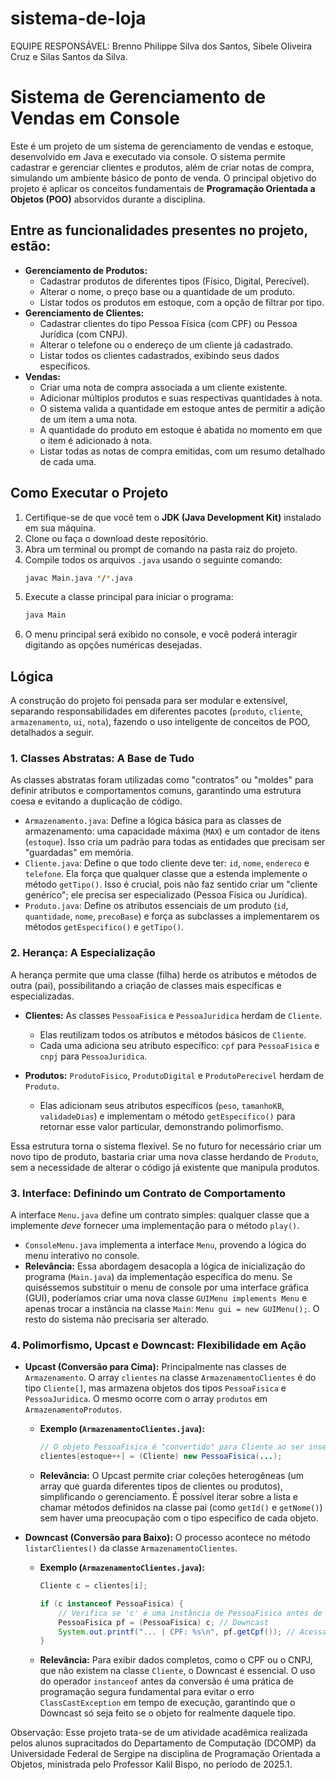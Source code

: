# sistema-de-loja

EQUIPE RESPONSÁVEL: Brenno Philippe Silva dos Santos, Sibele Oliveira Cruz e Silas Santos da Silva.

# Sistema de Gerenciamento de Vendas em Console

Este é um projeto de um sistema de gerenciamento de vendas e estoque, desenvolvido em Java e executado via console. O sistema permite cadastrar e gerenciar clientes e produtos, além de criar notas de compra, simulando um ambiente básico de ponto de venda. O principal objetivo do projeto é aplicar os conceitos fundamentais de **Programação Orientada a Objetos (POO)** absorvidos durante a disciplina.

## Entre as funcionalidades presentes no projeto, estão: 

  * **Gerenciamento de Produtos:**
      * Cadastrar produtos de diferentes tipos (Físico, Digital, Perecível).
      * Alterar o nome, o preço base ou a quantidade de um produto.
      * Listar todos os produtos em estoque, com a opção de filtrar por tipo.
  * **Gerenciamento de Clientes:**
      * Cadastrar clientes do tipo Pessoa Física (com CPF) ou Pessoa Jurídica (com CNPJ).
      * Alterar o telefone ou o endereço de um cliente já cadastrado.
      * Listar todos os clientes cadastrados, exibindo seus dados específicos.
  * **Vendas:**
      * Criar uma nota de compra associada a um cliente existente.
      * Adicionar múltiplos produtos e suas respectivas quantidades à nota.
      * O sistema valida a quantidade em estoque antes de permitir a adição de um item a uma nota.
      * A quantidade do produto em estoque é abatida no momento em que o item é adicionado à nota.
      * Listar todas as notas de compra emitidas, com um resumo detalhado de cada uma.

## Como Executar o Projeto

1.  Certifique-se de que você tem o **JDK (Java Development Kit)** instalado em sua máquina.
2.  Clone ou faça o download deste repositório.
3.  Abra um terminal ou prompt de comando na pasta raiz do projeto.
4.  Compile todos os arquivos `.java` usando o seguinte comando:
    ```bash
    javac Main.java */*.java
    ```
5.  Execute a classe principal para iniciar o programa:
    ```bash
    java Main
    ```
6.  O menu principal será exibido no console, e você poderá interagir digitando as opções numéricas desejadas.

## Lógica 

A construção do projeto foi pensada para ser modular e extensível, separando responsabilidades em diferentes pacotes (`produto`, `cliente`, `armazenamento`, `ui`, `nota`), fazendo o uso inteligente de conceitos de POO, detalhados a seguir.

### 1\. Classes Abstratas: A Base de Tudo

As classes abstratas foram utilizadas como "contratos" ou "moldes" para definir atributos e comportamentos comuns, garantindo uma estrutura coesa e evitando a duplicação de código.

  * `Armazenamento.java`: Define a lógica básica para as classes de armazenamento: uma capacidade máxima (`MAX`) e um contador de itens (`estoque`). Isso cria um padrão para todas as entidades que precisam ser "guardadas" em memória.
  * `Cliente.java`: Define o que todo cliente deve ter: `id`, `nome`, `endereco` e `telefone`. Ela força que qualquer classe que a estenda implemente o método `getTipo()`. Isso é crucial, pois não faz sentido criar um "cliente genérico"; ele precisa ser especializado (Pessoa Física ou Jurídica).
  * `Produto.java`: Define os atributos essenciais de um produto (`id`, `quantidade`, `nome`, `precoBase`) e força as subclasses a implementarem os métodos `getEspecifico()` e `getTipo()`.

### 2\. Herança: A Especialização

A herança permite que uma classe (filha) herde os atributos e métodos de outra (pai), possibilitando a criação de classes mais específicas e especializadas.

  * **Clientes:** As classes `PessoaFisica` e `PessoaJuridica` herdam de `Cliente`.

      * Elas reutilizam todos os atributos e métodos básicos de `Cliente`.
      * Cada uma adiciona seu atributo específico: `cpf` para `PessoaFisica` e `cnpj` para `PessoaJuridica`.

  * **Produtos:** `ProdutoFisico`, `ProdutoDigital` e `ProdutoPerecivel` herdam de `Produto`.

      * Elas adicionam seus atributos específicos (`peso`, `tamanhoKB`, `validadeDias`) e implementam o método `getEspecifico()` para retornar esse valor particular, demonstrando polimorfismo.

Essa estrutura torna o sistema flexível. Se no futuro for necessário criar um novo tipo de produto, bastaria criar uma nova classe herdando de `Produto`, sem a necessidade de alterar o código já existente que manipula produtos.

### 3\. Interface: Definindo um Contrato de Comportamento

A interface `Menu.java` define um contrato simples: qualquer classe que a implemente *deve* fornecer uma implementação para o método `play()`.

  * `ConsoleMenu.java` implementa a interface `Menu`, provendo a lógica do menu interativo no console.
  * **Relevância:** Essa abordagem desacopla a lógica de inicialização do programa (`Main.java`) da implementação específica do menu. Se quiséssemos substituir o menu de console por uma interface gráfica (GUI), poderíamos criar uma nova classe `GUIMenu implements Menu` e apenas trocar a instância na classe `Main`: `Menu gui = new GUIMenu();`. O resto do sistema não precisaria ser alterado.
    
### 4\. Polimorfismo, Upcast e Downcast: Flexibilidade em Ação

  * **Upcast (Conversão para Cima):** Principalmente nas classes de `Armazenamento`. O array `clientes` na classe `ArmazenamentoClientes` é do tipo `Cliente[]`, mas armazena objetos dos tipos `PessoaFisica` e `PessoaJuridica`. O mesmo ocorre com o array `produtos` em `ArmazenamentoProdutos`.
      * **Exemplo (`ArmazenamentoClientes.java`):**
        ```java
        // O objeto PessoaFisica é "convertido" para Cliente ao ser inserido no array.
        clientes[estoque++] = (Cliente) new PessoaFisica(...);
        ```
      * **Relevância:** O Upcast permite criar coleções heterogêneas (um array que guarda diferentes tipos de clientes ou produtos), simplificando o gerenciamento. É possível iterar sobre a lista e chamar métodos definidos na classe pai (como `getId()` e `getNome()`) sem haver uma preocupação com o tipo específico de cada objeto.

  * **Downcast (Conversão para Baixo):** O processo acontece no método `listarClientes()` da classe `ArmazenamentoClientes`.
      * **Exemplo (`ArmazenamentoClientes.java`):**
        ```java
        Cliente c = clientes[i];

        if (c instanceof PessoaFisica) {
            // Verifica se 'c' é uma instância de PessoaFisica antes de converter.
            PessoaFisica pf = (PessoaFisica) c; // Downcast
            System.out.printf("... | CPF: %s\n", pf.getCpf()); // Acessa método específico da filha.
        }
        ```
      * **Relevância:** Para exibir dados completos, como o CPF ou o CNPJ, que não existem na classe `Cliente`, o Downcast é essencial. O uso do operador `instanceof` antes da conversão é uma prática de programação segura fundamental para evitar o erro `ClassCastException` em tempo de execução, garantindo que o Downcast só seja feito se o objeto for realmente daquele tipo.
   

Observação: Esse projeto trata-se de um atividade acadêmica realizada pelos alunos supracitados do Departamento de Computação (DCOMP) da Universidade Federal de Sergipe na disciplina de Programação Orientada a Objetos, ministrada pelo Professor Kalil Bispo, no período de 2025.1.
